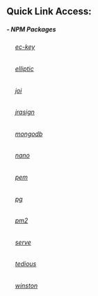 ## Quick Link Access:

##### - NPM Packages
###### &nbsp;&nbsp;&nbsp;&nbsp; [ec-key]()
###### &nbsp;&nbsp;&nbsp;&nbsp; [elliptic]()
###### &nbsp;&nbsp;&nbsp;&nbsp; [joi]()
###### &nbsp;&nbsp;&nbsp;&nbsp; [jrasign]()
###### &nbsp;&nbsp;&nbsp;&nbsp; [mongodb]()
###### &nbsp;&nbsp;&nbsp;&nbsp; [nano]()
###### &nbsp;&nbsp;&nbsp;&nbsp; [pem]()
###### &nbsp;&nbsp;&nbsp;&nbsp; [pg]()
###### &nbsp;&nbsp;&nbsp;&nbsp; [pm2]()
###### &nbsp;&nbsp;&nbsp;&nbsp; [serve]()
###### &nbsp;&nbsp;&nbsp;&nbsp; [tedious]()
###### &nbsp;&nbsp;&nbsp;&nbsp; [winston]()